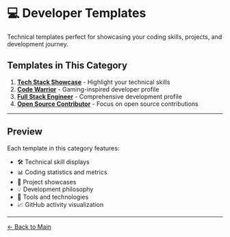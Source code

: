 # 💻 Developer Templates

Technical templates perfect for showcasing your coding skills, projects, and development journey.

## Templates in This Category

1. **[Tech Stack Showcase](./tech-stack-showcase.md)** - Highlight your technical skills
2. **[Code Warrior](./code-warrior.md)** - Gaming-inspired developer profile
3. **[Full Stack Engineer](./full-stack-engineer.md)** - Comprehensive development profile
4. **[Open Source Contributor](./open-source-contributor.md)** - Focus on open source contributions

---

## Preview

Each template in this category features:
- 🛠️ Technical skill displays
- 📊 Coding statistics and metrics
- 🚀 Project showcases
- 💡 Development philosophy
- 🔧 Tools and technologies
- 📈 GitHub activity visualization

---

[← Back to Main](../../README.md)